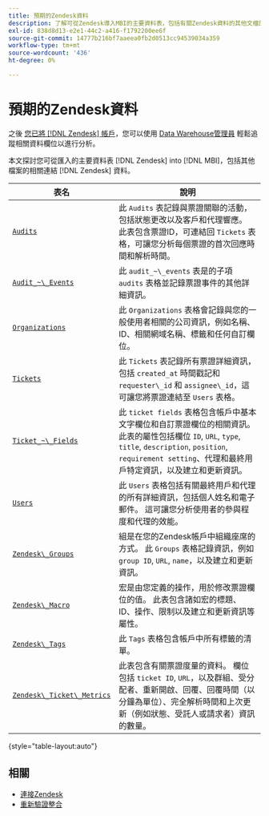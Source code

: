 ```yaml
---
title: 預期的Zendesk資料
description: 了解可從Zendesk導入MBI的主要資料表，包括有關Zendesk資料的其他文檔的連結。
exl-id: 838d8d13-e2e1-44c2-a416-f1792200ee6f
source-git-commit: 14777b216bf7aaeea0fb2d0513cc94539034a359
workflow-type: tm+mt
source-wordcount: '436'
ht-degree: 0%

---
```


# 預期的Zendesk資料

之後 [您已將 [!DNL Zendesk] 帳戶](../integrations/zendesk.md)，您可以使用 [Data Warehouse管理員](../../../data-analyst/data-warehouse-mgr/tour-dwm.md) 輕鬆追蹤相關資料欄位以進行分析。

本文探討您可從匯入的主要資料表 [!DNL Zendesk] into [!DNL MBI]，包括其他檔案的相關連結 [!DNL Zendesk] 資料。

| 表名 | 說明 |
|-----|-----|
| [`Audits`](https://developer.zendesk.com/rest_api/docs/core/ticket_audits) | 此 `Audits` 表記錄與票證關聯的活動，包括狀態更改以及客戶和代理響應。 此表包含票證ID，可連結回 `Tickets` 表格，可讓您分析每個票證的首次回應時間和解析時間。 |
| [`Audit_~\_Events`](https://developer.zendesk.com/rest_api/docs/core/ticket_audits#audit-events) | 此 `audit_~\_events` 表是的子項 `audits` 表格並記錄票證事件的其他詳細資訊。 |
| [`Organizations`](https://developer.zendesk.com/rest_api/docs/core/organizations) | 此 `Organizations` 表格會記錄與您的一般使用者相關的公司資訊，例如名稱、ID、相關網域名稱、標籤和任何自訂欄位。 |
| [`Tickets`](https://developer.zendesk.com/rest_api/docs/core/tickets) | 此 `Tickets` 表記錄所有票證詳細資訊，包括 `created_at` 時間戳記和 `requester\_id` 和 `assignee\_id`，這可讓您將票證連結至 `Users` 表格。 |
| [`Ticket_~\_Fields`](https://developer.zendesk.com/rest_api/docs/core/ticket_fields) | 此 `ticket fields` 表格包含帳戶中基本文字欄位和自訂票證欄位的相關資訊。 此表的屬性包括欄位 `ID`, `URL`, `type`, `title`, `description`, `position`, `requirement setting`、代理和最終用戶特定資訊，以及建立和更新資訊。 |
| [`Users`](https://developer.zendesk.com/rest_api/docs/core/users) | 此 `Users` 表格包括有關最終用戶和代理的所有詳細資訊，包括個人姓名和電子郵件。 這可讓您分析使用者的參與程度和代理的效能。 |
| [`Zendesk\_Groups`](https://developer.zendesk.com/rest_api/docs/core/groups) | 組是在您的Zendesk帳戶中組織座席的方式。 此 `Groups` 表格記錄資訊，例如 `group ID`, `URL`, `name`，以及建立和更新資訊。 |
| [`Zendesk\_Macro`](https://developer.zendesk.com/rest_api/docs/core/macros) | 宏是由您定義的操作，用於修改票證欄位的值。 此表包含諸如宏的標題、ID、操作、限制以及建立和更新資訊等屬性。 |
| [`Zendesk\_Tags`](https://developer.zendesk.com/rest_api/docs/core/tags) | 此 `Tags` 表格包含帳戶中所有標籤的清單。 |
| [`Zendesk\_Ticket\_Metrics`](https://developer.zendesk.com/rest_api/docs/core/ticket_metrics#ticket-metrics) | 此表包含有關票證度量的資料。 欄位包括 `ticket ID`, `URL`，以及群組、受分配者、重新開啟、回覆、回覆時間（以分鐘為單位）、完全解析時間和上次更新（例如狀態、受託人或請求者）資訊的數量。 |

{style="table-layout:auto"}

## 相關

* [連接Zendesk](../integrations/zendesk.md)
* [重新驗證整合](https://experienceleague.adobe.com/docs/commerce-knowledge-base/kb/how-to/mbi-reauthenticating-integrations.html?lang=en)
